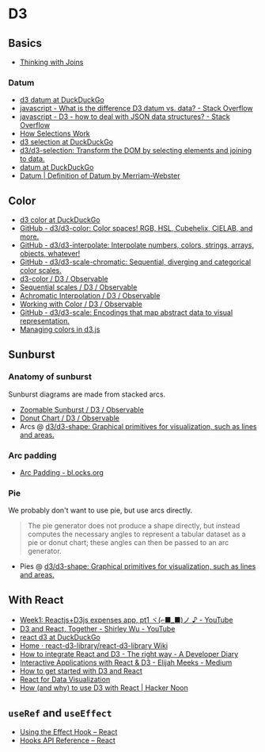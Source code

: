 # D3

## Basics

- [Thinking with Joins](https://bost.ocks.org/mike/join/)

### Datum

- [d3 datum at DuckDuckGo](https://duckduckgo.com/?q=d3+datum&atb=v195-1&ia=web)
- [javascript - What is the difference D3 datum vs. data? - Stack Overflow](https://stackoverflow.com/questions/13728402/what-is-the-difference-d3-datum-vs-data)
- [javascript - D3 - how to deal with JSON data structures? - Stack Overflow](https://stackoverflow.com/questions/10086167/d3-how-to-deal-with-json-data-structures)
- [How Selections Work](https://bost.ocks.org/mike/selection/)
- [d3 selection at DuckDuckGo](https://duckduckgo.com/?q=d3+selection&atb=v195-1&ia=software)
- [d3/d3-selection: Transform the DOM by selecting elements and joining to data.](https://github.com/d3/d3-selection#selection_datum)
- [datum at DuckDuckGo](https://duckduckgo.com/?q=datum&atb=v195-1&ia=web)
- [Datum | Definition of Datum by Merriam-Webster](https://www.merriam-webster.com/dictionary/datum)

## Color

- [d3 color at DuckDuckGo](https://duckduckgo.com/?q=d3+color&atb=v195-1&ia=software)
- [GitHub - d3/d3-color: Color spaces! RGB, HSL, Cubehelix, CIELAB, and more.](https://github.com/d3/d3-color)
- [GitHub - d3/d3-interpolate: Interpolate numbers, colors, strings, arrays, objects, whatever!](https://github.com/d3/d3-interpolate)
- [GitHub - d3/d3-scale-chromatic: Sequential, diverging and categorical color scales.](https://github.com/d3/d3-scale-chromatic)
- [d3-color / D3 / Observable](https://observablehq.com/collection/@d3/d3-color)
- [Sequential scales / D3 / Observable](https://observablehq.com/@d3/sequential-scales?collection=@d3/d3-color)
- [Achromatic Interpolation / D3 / Observable](https://observablehq.com/@d3/achromatic-interpolation?collection=@d3/d3-color)
- [Working with Color / D3 / Observable](https://observablehq.com/@d3/working-with-color?collection=@d3/d3-color)
- [GitHub - d3/d3-scale: Encodings that map abstract data to visual representation.](https://github.com/d3/d3-scale#quantize-scales)
- [Managing colors in d3.js](https://www.d3-graph-gallery.com/graph/custom_color.html)

## Sunburst

### Anatomy of sunburst

Sunburst diagrams are made from stacked arcs.

- [Zoomable Sunburst / D3 / Observable](https://observablehq.com/@d3/zoomable-sunburst)
- [Donut Chart / D3 / Observable](https://observablehq.com/@d3/donut-chart)
- Arcs @ [d3/d3-shape: Graphical primitives for visualization, such as lines and areas.](https://github.com/d3/d3-shape#arcs)

### Arc padding

- [Arc Padding - bl.ocks.org](https://bl.ocks.org/mbostock/053fcc2295a445afab07)

### Pie

We probably don't want to use pie, but use arcs directly.

> The pie generator does not produce a shape directly, but instead computes the necessary angles to represent a tabular dataset as a pie or donut chart; these angles can then be passed to an arc generator.

- Pies @ [d3/d3-shape: Graphical primitives for visualization, such as lines and areas.](https://github.com/d3/d3-shape#pies)

## With React

- [Week1: Reactjs+D3js expenses app, pt1 ヾ(⌐■_■)ノ ♪ - YouTube](https://www.youtube.com/watch?v=A4vNRIgvyH0&list=PL1J8Fh6-iQxLij9QZYqL1xcb-K0EYrr22)
- [D3 and React, Together - Shirley Wu - YouTube](https://www.youtube.com/watch?v=zXBdNDnqV2Q)
- [react d3 at DuckDuckGo](https://duckduckgo.com/?q=react+d3&atb=v195-1&ia=web)
- [Home · react-d3-library/react-d3-library Wiki](https://github.com/react-d3-library/react-d3-library/wiki)
- [How to integrate React and D3 - The right way - A Developer Diary](http://www.adeveloperdiary.com/react-js/integrate-react-and-d3/)
- [Interactive Applications with React & D3 - Elijah Meeks - Medium](https://medium.com/@Elijah_Meeks/interactive-applications-with-react-d3-f76f7b3ebc71)
- [How to get started with D3 and React](https://www.freecodecamp.org/news/how-to-get-started-with-d3-and-react-c7da74a5bd9f/)
- [React for Data Visualization](https://reactfordataviz.com/)
- [How (and why) to use D3 with React | Hacker Noon](https://hackernoon.com/how-and-why-to-use-d3-with-react-d239eb1ea274)

## `useRef` and `useEffect`

- [Using the Effect Hook – React](https://reactjs.org/docs/hooks-effect.html)
- [Hooks API Reference – React](https://reactjs.org/docs/hooks-reference.html#useref)

